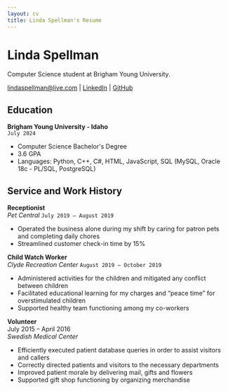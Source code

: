 ```yaml
---
layout: cv
title: Linda Spellman's Resume
---
```

# Linda Spellman
Computer Science student at Brigham Young University.

<div id="webaddress">
<a href="lindaspellman@live.com">lindaspellman@live.com</a>
| <a href="https://www.linkedin.com/in/linda-spellman-760676182/">LinkedIn</a>
| <a href="https://github.com/lindaspellman">GitHub</a>
</div>

<!-- https://www.monique.tech/the-art-of-markdown -->

## Education
                                     
__Brigham Young University - Idaho__  
`July 2024`  
- Computer Science Bachelor's Degree
- 3.6 GPA
- Languages: Python, C++, C#, HTML, JavaScript, SQL (MySQL, Oracle 18c - PL/SQL, PostgreSQL)

## Service and Work History
__Receptionist__    
*Pet Central*
`July 2019 – August 2019`
- Operated the business alone during my shift by caring for patron pets and completing daily chores
- Streamlined customer check-in time by 15%

__Child Watch Worker__   
*Clyde Recreation Center*
`August 2019 – October 2019` 
- Administered activities for the children and mitigated any conflict between children
- Facilitated educational learning for my charges and “peace time” for overstimulated children
- Supported healthy team functioning among my co-workers
		 
__Volunteer__  
July 2015 – April 2016  
*Swedish Medical Center*
- Efficiently executed patient database queries in order to assist visitors and callers
- Correctly directed patients and visitors to the necessary departments
- Improved patient morale by delivering mail, gifts and flowers
- Supported gift shop functioning by organizing merchandise 


<!-- ### Footer

Last updated: May 2013 -->


